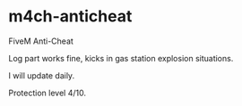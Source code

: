 # m4ch-anticheat

FiveM Anti-Cheat

Log part works fine, kicks in gas station explosion situations.

I will update daily.

Protection level 4/10.
